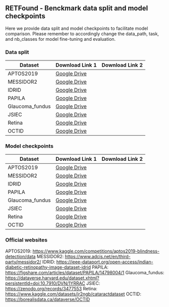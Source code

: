 ## RETFound - Benckmark data split and model checkpoints


Here we provide data split and model checkpoints to facilitate model comparison. Please remember to accordingly change the data_path, task, and nb_classes for model fine-tuning and evaluation.

### Data split
| Dataset | Download Link 1 |   Download Link 2 |
| ------------- | ------------------ |------------------ |
| APTOS2019 | [Google Drive](https://drive.google.com/file/d/162YPf4OhMVxj9TrQH0GnJv0n7z7gJWpj/view?usp=sharing)      |      |
| MESSIDOR2 | [Google Drive](https://drive.google.com/file/d/1vOLBUK9xdzNV8eVkRjVdNrRwhPfaOmda/view?usp=sharing)        |   |
| IDRID | [Google Drive](https://drive.google.com/file/d/1c6zexA705z-ANEBNXJOBsk6uCvRnzmr3/view?usp=sharing)        |               |
| PAPILA | [Google Drive](https://drive.google.com/file/d/1JltYs7WRWEU0yyki1CQw5-10HEbqCMBE/view?usp=sharing)      |     |
| Glaucoma_fundus | [Google Drive](https://drive.google.com/file/d/18vSazOYDsUGdZ64gGkTg3E6jiNtcrUrI/view?usp=sharing)        |  |
| JSIEC | [Google Drive](https://drive.google.com/file/d/1q0GFQb-dYwzIx8AwlaFZenUJItix4s8z/view?usp=sharing)        |              |
| Retina | [Google Drive](https://drive.google.com/file/d/1vdmjMRDoUm9yk83HMArLiPcLDk_dm92Q/view?usp=sharing)      |    |
| OCTID | [Google Drive](https://drive.google.com/file/d/1I7nAvbkJG4UF29J3HcyIW53rVEFcKRgm/view?usp=sharing)        |   |



### Model checkpoints
| Dataset | Download Link 1 |   Download Link 2 |
| ------------- | ------------------ |------------------ |
| APTOS2019 | [Google Drive](https://drive.google.com/drive/folders/16kL5V-1U7ACc-68PSHjAq6vyXRJvUoq3?usp=sharing)      |      |
| MESSIDOR2 | [Google Drive](https://drive.google.com/drive/folders/1OTBRAHNbaytpwzwMHw9SWrltJouEEuxF?usp=sharing)        |   |
| IDRID | [Google Drive](https://drive.google.com/drive/folders/18Ml-B7nhejK4rnNG8upjqIARSlMP5kUc?usp=sharing)        |              |
| PAPILA | [Google Drive](https://drive.google.com/drive/folders/1cHOX6C4NQVi9B6n-7Bxxg7b4-wdI4c73?usp=sharing)      |      |
| Glaucoma_fundus | [Google Drive](https://drive.google.com/drive/folders/10JbanmVxjyX6mghXbxGnGVX1p9nwqsja?usp=sharing)        |   |
| JSIEC | [Google Drive](https://drive.google.com/drive/folders/1eosdBXsONUy49cwDO80AOzDHkHiPNJvv?usp=sharing)        |              |
| Retina | [Google Drive](https://drive.google.com/drive/folders/1n7mXxN-ZUKauOrAlBAiF2E_36F6f0wZD?usp=sharing)      |     |
| OCTID | [Google Drive](https://drive.google.com/drive/folders/14SQdLuIxfkiqz_zmpvNkd9Ka4NTW3Fml?usp=sharing)        |   |



### Official websites

APTOS2019: https://www.kaggle.com/competitions/aptos2019-blindness-detection/data
MESSIDOR2: https://www.adcis.net/en/third-party/messidor2/
IDRID: https://ieee-dataport.org/open-access/indian-diabetic-retinopathy-image-dataset-idrid
PAPILA: https://figshare.com/articles/dataset/PAPILA/14798004/1
Glaucoma_fundus: https://dataverse.harvard.edu/dataset.xhtml?persistentId=doi:10.7910/DVN/1YRRAC
JSIEC: https://zenodo.org/records/3477553
Retina: https://www.kaggle.com/datasets/jr2ngb/cataractdataset
OCTID: https://borealisdata.ca/dataverse/OCTID


